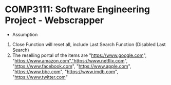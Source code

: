 # COMP3111: Software Engineering Project - Webscrapper
* Assumption
1. Close Function will reset all, include Last Search Function (Disabled Last Search)
2. The reselling portal of the items are "https://www.google.com", "https://www.amazon.com","https://www.netflix.com", "https://www.facebook.com", "https://www.apple.com", "https://www.bbc.com", "https://www.imdb.com", "https://www.twitter.com"
